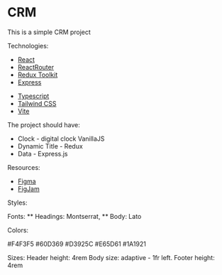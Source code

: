 # CRM

This is a simple CRM project

Technologies:

- [React](https://react.dev/)
- [ReactRouter](https://reactrouter.com/en/main)
- [Redux Toolkit](https://redux-toolkit.js.org/)
- [Express](https://expressjs.com/en/starter/installing.html)
* [Typescript](https://www.typescriptlang.org/)
* [Tailwind CSS](https://tailwindcss.com/)
* [Vite](https://vitejs.dev/)

The project should have:

- Clock - digital clock VanillaJS
- Dynamic Title - Redux
- Data - Express.js

Resources:

- [Figma](https://www.figma.com/file/VUOE6SdlOxugWH2sYAZFr1/CRM)
- [FigJam](https://www.figma.com/file/ylE0e1kV5JEFncD9v7QnGZ/CRM?type=whiteboard&t=P4IYDDOEesQXn8wb-6)

Styles:

Fonts:
** Headings: Montserrat,
** Body: Lato

Colors:

#F4F3F5
#60D369
#D3925C
#E65D61
#1A1921

Sizes:
Header height: 4rem
Body size: adaptive - 1fr left.
Footer height: 4rem
